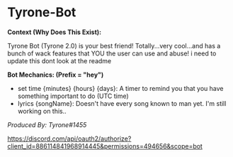 # Tyrone-Bot

**Context (Why Does This Exist):**

Tyrone Bot (Tyrone 2.0) is your best friend! Totally...very cool...and has a bunch of wack features that YOU the user can use and abuse!
i need to update this dont look at the readme 

**Bot Mechanics: (Prefix = "hey")**

- set time {minutes} {hours} {days}: A timer to remind you that you have something important to do (UTC time)
- lyrics {songName}: Doesn't have every song known to man yet. I'm still working on this..

*Produced By: Tyrone#1455*

https://discord.com/api/oauth2/authorize?client_id=886114841968914445&permissions=494656&scope=bot
